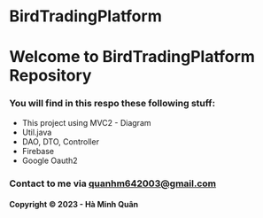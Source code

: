# BirdTradingPlatform
# Welcome to BirdTradingPlatform Repository

### You will find in this respo these following stuff:
* This project using MVC2 - Diagram
* Util.java
* DAO, DTO, Controller
* Firebase
* Google Oauth2
### Contact to me via quanhm642003@gmail.com
#### Copyright &#169; 2023 - Hà Minh Quân
